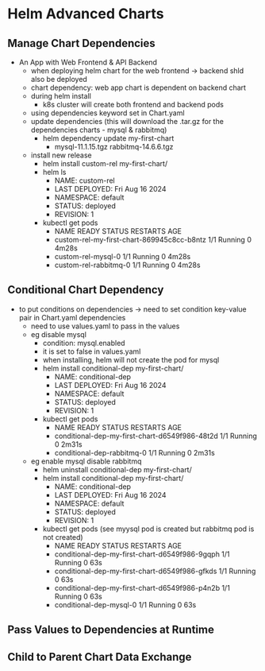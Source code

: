 # Helm Advanced Charts

## Manage Chart Dependencies

- An App with Web Frontend & API Backend
  - when deploying helm chart for the web frontend -> backend shld also be deployed
  - chart dependency: web app chart is dependent on backend chart
  - during helm install
    - k8s cluster will create both frontend and backend pods
  - using dependencies keyword set in Chart.yaml
  - update dependencies (this will download the .tar.gz for the dependencies charts - mysql & rabbitmq)
    - helm dependency update my-first-chart
      - mysql-11.1.15.tgz rabbitmq-14.6.6.tgz
  - install new release
    - helm install custom-rel my-first-chart/
    - helm ls
      - NAME: custom-rel
      - LAST DEPLOYED: Fri Aug 16 2024
      - NAMESPACE: default
      - STATUS: deployed
      - REVISION: 1
    - kubectl get pods
      - NAME READY STATUS RESTARTS AGE
      - custom-rel-my-first-chart-869945c8cc-b8ntz 1/1 Running 0 4m28s
      - custom-rel-mysql-0 1/1 Running 0 4m28s
      - custom-rel-rabbitmq-0 1/1 Running 0 4m28s

## Conditional Chart Dependency

- to put conditions on dependencies -> need to set condition key-value pair in Chart.yaml dependencies
  - need to use values.yaml to pass in the values
  - eg disable mysql
    - condition: mysql.enabled
    - it is set to false in values.yaml
    - when installing, helm will not create the pod for mysql
    - helm install conditional-dep my-first-chart/
      - NAME: conditional-dep
      - LAST DEPLOYED: Fri Aug 16 2024
      - NAMESPACE: default
      - STATUS: deployed
      - REVISION: 1
    - kubectl get pods
      - NAME READY STATUS RESTARTS AGE
      - conditional-dep-my-first-chart-d6549f986-48t2d 1/1 Running 0 2m31s
      - conditional-dep-rabbitmq-0 1/1 Running 0 2m31s
  - eg enable mysql disable rabbitmq
    - helm uninstall conditional-dep my-first-chart/
    - helm install conditional-dep my-first-chart/
      - NAME: conditional-dep
      - LAST DEPLOYED: Fri Aug 16 2024
      - NAMESPACE: default
      - STATUS: deployed
      - REVISION: 1
    - kubectl get pods (see myysql pod is created but rabbitmq pod is not created)
      - NAME READY STATUS RESTARTS AGE
      - conditional-dep-my-first-chart-d6549f986-9gqph 1/1 Running 0 63s
      - conditional-dep-my-first-chart-d6549f986-gfkds 1/1 Running 0 63s
      - conditional-dep-my-first-chart-d6549f986-p4n2b 1/1 Running 0 63s
      - conditional-dep-mysql-0 1/1 Running 0 63s

## Pass Values to Dependencies at Runtime

## Child to Parent Chart Data Exchange
